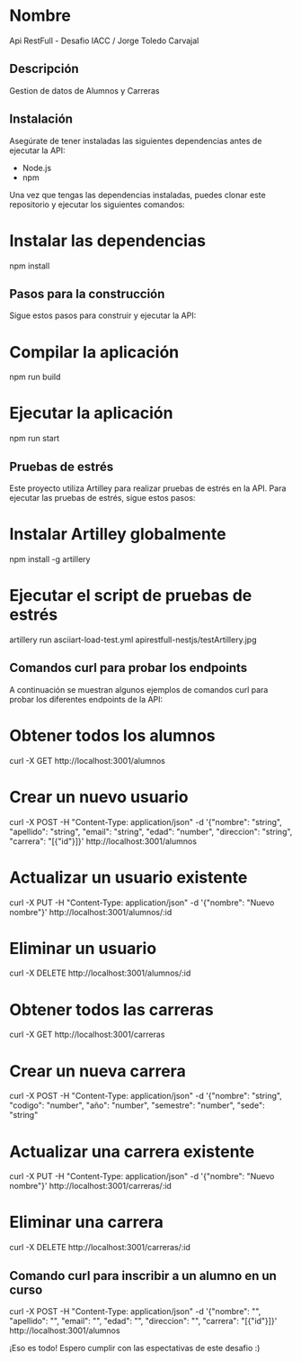 # Nombre
Api RestFull - Desafio IACC / Jorge Toledo Carvajal

## Descripción
Gestion de datos de Alumnos y Carreras

## Instalación
Asegúrate de tener instaladas las siguientes dependencias antes de ejecutar la API:

- Node.js
- npm

Una vez que tengas las dependencias instaladas, puedes clonar este repositorio y ejecutar los siguientes comandos:

  # Instalar las dependencias 
  npm install 
 
## Pasos para la construcción
Sigue estos pasos para construir y ejecutar la API:

  # Compilar la aplicación 
  npm run build 
  
  # Ejecutar la aplicación 
  npm run start

## Pruebas de estrés
Este proyecto utiliza Artilley para realizar pruebas de estrés en la API. Para ejecutar las pruebas de estrés, sigue estos pasos:

  # Instalar Artilley globalmente 
  npm install -g artillery 
  
  # Ejecutar el script de pruebas de estrés 
  artillery run asciiart-load-test.yml
  apirestfull-nestjs/testArtillery.jpg

## Comandos curl para probar los endpoints

  A continuación se muestran algunos ejemplos de comandos curl para probar los diferentes endpoints de la API:

  # Obtener todos los alumnos 
  curl -X GET http://localhost:3001/alumnos
  
  # Crear un nuevo usuario 
  curl -X POST -H "Content-Type: application/json" -d '{"nombre": "string", "apellido": "string", "email": "string", "edad": "number", "direccion": "string", "carrera": "[{"id"}]}' http://localhost:3001/alumnos
  
  # Actualizar un usuario existente 
  curl -X PUT -H "Content-Type: application/json" -d '{"nombre": "Nuevo nombre"}' http://localhost:3001/alumnos/:id
  
  # Eliminar un usuario 
  curl -X DELETE http://localhost:3001/alumnos/:id
  
  # Obtener todos las carreras 
  curl -X GET http://localhost:3001/carreras
  
  # Crear un nueva carrera 
  curl -X POST -H "Content-Type: application/json" -d '{"nombre": "string", "codigo": "number", "año": "number", "semestre": "number", "sede": "string"

  # Actualizar una carrera existente 
  curl -X PUT -H "Content-Type: application/json" -d '{"nombre": "Nuevo nombre"}' http://localhost:3001/carreras/:id
  
  # Eliminar una carrera
  curl -X DELETE http://localhost:3001/carreras/:id


## Comando curl para inscribir a un alumno en un curso
curl -X POST -H "Content-Type: application/json" -d '{"nombre": "", "apellido": "", "email": "", "edad": "", "direccion": "", "carrera": "[{"id"}]}' http://localhost:3001/alumnos



¡Eso es todo! Espero cumplir con las espectativas de este desafio :)
